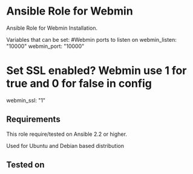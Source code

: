 Ansible Role for Webmin
=======================

Ansible Role for Webmin Installation.

Variables that can be set:
#Webmin ports to listen on
webmin_listen: "10000"
webmin_port: "10000"

# Set SSL enabled?  Webmin use 1 for true and 0 for false in config
webmin_ssl: "1"

Requirements
------------

This role require/tested on Ansible 2.2 or higher.

Used for Ubuntu and Debian based distribution

Tested on
---------



